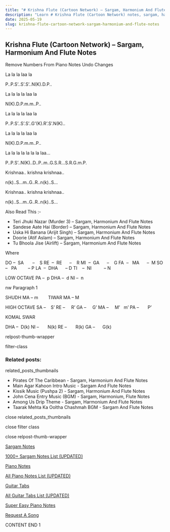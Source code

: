 ```yaml
---
title: "# Krishna Flute (Cartoon Network) – Sargam, Harmonium And Flute Notes"
description: "Learn # Krishna Flute (Cartoon Network) notes, sargam, harmonium notations and flute notes. Easy step-by-step tutorial for beginners."
date: 2025-05-19
slug: krishna-flute-cartoon-network-sargam-harmonium-and-flute-notes
---
```


## Krishna Flute (Cartoon Network) – Sargam, Harmonium And Flute Notes

Remove Numbers From Piano Notes
Undo Changes

La la la laa la

P..P.S’..S’.S’..N(K).D.P..

La la la la laa la

N(K).D.P.m.m..P..

La la la la laa la

P..P.S’..S’.S’..G'(K).R’.S’.N(K)..

La la la la laa la

N(K).D.P.m.m..P..

La la la la la la la laa…

P..P.S’..N(K)..D..P..m..G.S.R…S.R.G.m.P.

Krishnaa.. krishna krishnaa..

n(k)..S…m..G..R..n(k)..S…

Krishnaa.. krishna krishnaa..

n(k)..S…m..G..R..n(k)..S…

Also Read This :-

* Teri Jhuki Nazar (Murder 3) – Sargam, Harmonium And Flute Notes
* Sandese Aate Hai (Border) – Sargam, Harmonium And Flute Notes
* Uska Hi Banana (Arijit Singh) – Sargam, Harmonium And Flute Notes
* Doorie (Atif Aslam) – Sargam, Harmonium And Flute Notes
* Tu Bhoola Jise (Airlift) – Sargam, Harmonium And Flute Notes

Where

DO –  SA       –    S
RE  –  RE      –    R
MI  –  GA      –    G
FA  –   MA      –  M
SO  –   PA         – P
LA  –  DHA      – D
TI    –  NI          – N

LOW OCTAVE
PA –  p
DHA –  d
NI –  n

nw Paragraph 1

SHUDH MA – m        TIWAR MA – M

HIGH OCTAVE
SA –    S’
RE –     R’
GA –     G’
MA –     M’   m’
PA –       P’

KOMAL SWAR

DHA –  D(k)
NI –       N(k)
RE –       R(k)
GA –      G(k)

relpost-thumb-wrapper

filter-class

### Related posts:

related_posts_thumbnails

* Pirates Of The Caribbean - Sargam, Harmonium And Flute Notes
* Main Agar Kahoon Intro Music - Sargam And Flute Notes
* Kissik Music (Pushpa 2) - Sargam, Harmonium And Flute Notes
* John Cena Entry Music (BGM) - Sargam, Harmonium, Flute Notes
* Among Us Drip Theme - Sargam, Harmonium And Flute Notes
* Taarak Mehta Ka Ooltha Chashmah BGM - Sargam And Flute Notes

close related_posts_thumbnails

close filter class

close relpost-thumb-wrapper

[Sargam Notes](https://www.notationsworld.com/sargam-notes.html)

[1000+ Sargam Notes List (UPDATED)](https://www.notationsworld.com/all-songs-list-sargam-notes.html)

[Piano Notes](https://www.notationsworld.com/piano-notes.html)

[All Piano Notes List (UPDATED)](https://www.notationsworld.com/all-songs-list-piano-notes.html)

[Guitar Tabs](https://www.notationsworld.com/guitar-tabs.html)

[All Guitar Tabs List (UPDATED)](https://www.notationsworld.com/all-songs-list-guitar-tabs.html)

[Super Easy Piano Notes](https://studywall.in/)

[Request A Song](https://www.notationsworld.com/request-a-song.html)

CONTENT END 1

